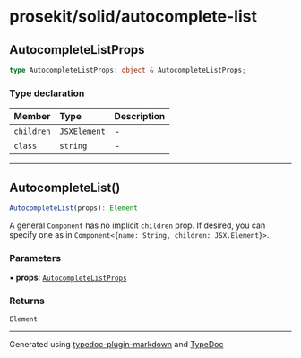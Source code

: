 # prosekit/solid/autocomplete-list

<a id="autocompletelistprops" name="autocompletelistprops"></a>

## AutocompleteListProps

```ts
type AutocompleteListProps: object & AutocompleteListProps;
```

### Type declaration

| Member | Type | Description |
| :------ | :------ | :------ |
| `children` | `JSXElement` | - |
| `class` | `string` | - |

***

<a id="autocompletelist" name="autocompletelist"></a>

## AutocompleteList()

```ts
AutocompleteList(props): Element
```

A general `Component` has no implicit `children` prop.  If desired, you can
specify one as in `Component<{name: String, children: JSX.Element}>`.

### Parameters

▪ **props**: [`AutocompleteListProps`](autocomplete-list.md#autocompletelistprops)

### Returns

`Element`

***

Generated using [typedoc-plugin-markdown](https://www.npmjs.com/package/typedoc-plugin-markdown) and [TypeDoc](https://typedoc.org/)
